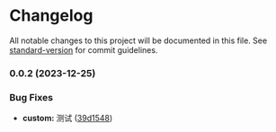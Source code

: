 # Changelog

All notable changes to this project will be documented in this file. See [standard-version](https://github.com/conventional-changelog/standard-version) for commit guidelines.

### 0.0.2 (2023-12-25)


### Bug Fixes

* **custom:** 测试 ([39d1548](https://github.com/melelong/mrrs/commit/39d154889da358e64fa9a86c3176409520531255))

